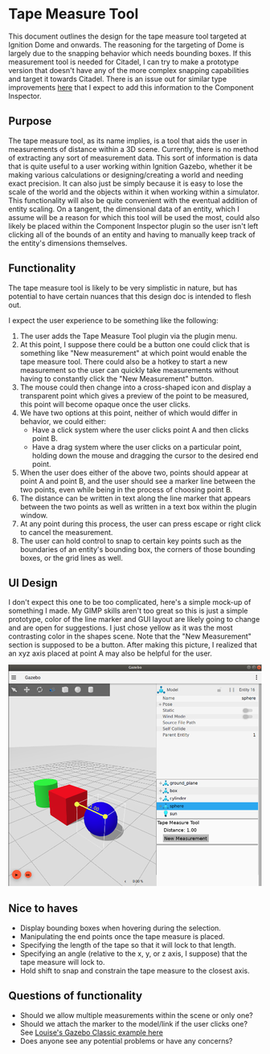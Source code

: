 # Tape Measure Tool

This document outlines the design for the tape measure tool targeted at
Ignition Dome and onwards.  The reasoning for the targeting of Dome is largely
due to the snapping behavior which needs bounding boxes.  If this measurement
tool is needed for Citadel, I can try to make a prototype version that doesn't
have any of the more complex snapping capabilities and target it towards
Citadel. There is an issue out for similar type improvements [here](https://github.com/ignitionrobotics/ign-gazebo/issues/158)
that I expect to add this information to the Component Inspector.

## Purpose

The tape measure tool, as its name implies, is a tool that aids the user in
measurements of distance within a 3D scene. Currently, there is no method
of extracting any sort of measurement data.  This sort of information is data
that is quite useful to a user working within Ignition Gazebo, whether it be
making various calculations or designing/creating a world and needing exact
precision.  It can also just be simply because it is easy to lose the scale of
the world and the objects within it when working within a simulator. This
functionality will also be quite convenient with the eventual addition of
entity scaling.  On a tangent, the dimensional data of an entity, which I
assume will be a reason for which this tool will be used the most, could also
likely be placed within the Component Inspector plugin so the user isn't left
clicking all of the bounds of an entity and having to manually keep track of
the entity's dimensions themselves.

## Functionality

The tape measure tool is likely to be very simplistic in nature, but has
potential to have certain nuances that this design doc is intended to flesh
out.

I expect the user experience to be something like the following:
 1. The user adds the Tape Measure Tool plugin via the plugin menu.
 2. At this point, I suppose there could be a button one could click
    that is something like "New measurement" at which point would enable
    the tape measure tool.  There could also be a hotkey to start a new
    measurement so the user can quickly take measurements without having
    to constantly click the "New Measurement" button.
 3. The mouse could then change into a cross-shaped icon and display a
    transparent point which gives a preview of the point to be measured,
    this point will become opaque once the user clicks.
 4. We have two options at this point, neither of which would differ
    in behavior, we could either:
    * Have a click system where the user clicks point A and then clicks
      point B.
    * Have a drag system where the user clicks on a particular point, holding
      down the mouse and dragging the cursor to the desired end point.
 5. When the user does either of the above two, points should appear at point
    A and point B, and the user should see a marker line between the two
    points, even while being in the process of choosing point B.
 6. The distance can be written in text along the line marker that appears
    between the two points as well as written in a text box within the plugin
    window.
 7. At any point during this process, the user can press escape or right click
    to cancel the measurement.
 8. The user can hold control to snap to certain key points such as the
    boundaries of an entity's bounding box, the corners of those bounding
    boxes, or the grid lines as well.

## UI Design

I don't expect this one to be too complicated, here's a simple mock-up of
something I made.  My GIMP skills aren't too great so this is just a simple
prototype, color of the line marker and GUI layout are likely going to change
and are open for suggestions.  I just chose yellow as it was the most
contrasting color in the shapes scene.  Note that the "New Measurement"
section is supposed to be a button.  After making this picture, I realized
that an xyz axis placed at point A may also be helpful for the user.

![Tape measure UI](images/tape_ui.png)

## Nice to haves

 * Display bounding boxes when hovering during the selection.
 * Manipulating the end points once the tape measure is placed.
 * Specifying the length of the tape so that it will lock to that length.
 * Specifying an angle (relative to the x, y, or z axis, I suppose) that the
   tape measure will lock to.
 * Hold shift to snap and constrain the tape measure to the closest axis.

## Questions of functionality

 * Should we allow multiple measurements within the scene or only one?
 * Should we attach the marker to the model/link if the user clicks one?
   See [Louise's Gazebo Classic example here](https://www.youtube.com/watch?v=XjszkNSthok&feature=youtu.be)
 * Does anyone see any potential problems or have any concerns?
